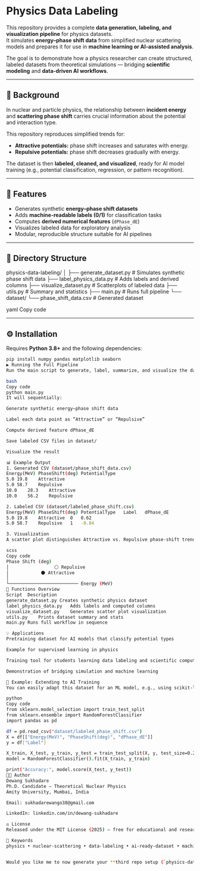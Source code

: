 # Physics Data Labeling

This repository provides a complete **data generation, labeling, and visualization pipeline** for physics datasets.  
It simulates **energy–phase shift data** from simplified nuclear scattering models and prepares it for use in **machine learning or AI-assisted analysis**.

The goal is to demonstrate how a physics researcher can create structured, labeled datasets from theoretical simulations — bridging **scientific modeling** and **data-driven AI workflows**.

---

## 🧠 Background

In nuclear and particle physics, the relationship between **incident energy** and **scattering phase shift** carries crucial information about the potential and interaction type.

This repository reproduces simplified trends for:

- **Attractive potentials:** phase shift increases and saturates with energy.  
- **Repulsive potentials:** phase shift decreases gradually with energy.

The dataset is then **labeled, cleaned, and visualized**, ready for AI model training (e.g., potential classification, regression, or pattern recognition).

---

## 🧩 Features

- Generates synthetic **energy–phase shift datasets**  
- Adds **machine-readable labels (0/1)** for classification tasks  
- Computes **derived numerical features** (`dPhase_dE`)  
- Visualizes labeled data for exploratory analysis  
- Modular, reproducible structure suitable for AI pipelines

---

## 📂 Directory Structure

physics-data-labeling/
│
├── generate_dataset.py # Simulates synthetic phase shift data
├── label_physics_data.py # Adds labels and derived columns
├── visualize_dataset.py # Scatterplots of labeled data
├── utils.py # Summary and statistics
├── main.py # Runs full pipeline
└── dataset/
└── phase_shift_data.csv # Generated dataset

yaml
Copy code

---

## ⚙️ Installation

Requires **Python 3.8+** and the following dependencies:

```bash
pip install numpy pandas matplotlib seaborn
▶️ Running the Full Pipeline
Run the main script to generate, label, summarize, and visualize the dataset:

bash
Copy code
python main.py
It will sequentially:

Generate synthetic energy–phase shift data

Label each data point as “Attractive” or “Repulsive”

Compute derived feature dPhase_dE

Save labeled CSV files in dataset/

Visualize the result

📊 Example Output
1. Generated CSV (dataset/phase_shift_data.csv)
Energy(MeV)	PhaseShift(deg)	PotentialType
5.0	19.8	Attractive
5.0	58.7	Repulsive
10.0	28.3	Attractive
10.0	56.2	Repulsive

2. Labeled CSV (dataset/labeled_phase_shift.csv)
Energy(MeV)	PhaseShift(deg)	PotentialType	Label	dPhase_dE
5.0	19.8	Attractive	0	0.62
5.0	58.7	Repulsive	1	-0.84

3. Visualization
A scatter plot distinguishes Attractive vs. Repulsive phase-shift trends:

scss
Copy code
Phase Shift (deg)
│                 ⚪ Repulsive
│            ⚫ Attractive
│
└────────────────────────── Energy (MeV)
🧰 Functions Overview
Script	Description
generate_dataset.py	Creates synthetic physics dataset
label_physics_data.py	Adds labels and computed columns
visualize_dataset.py	Generates scatter plot visualization
utils.py	Prints dataset summary and stats
main.py	Runs full workflow in sequence

💡 Applications
Pretraining dataset for AI models that classify potential types

Example for supervised learning in physics

Training tool for students learning data labeling and scientific computation

Demonstration of bridging simulation and machine learning

🧮 Example: Extending to AI Training
You can easily adapt this dataset for an ML model, e.g., using scikit-learn:

python
Copy code
from sklearn.model_selection import train_test_split
from sklearn.ensemble import RandomForestClassifier
import pandas as pd

df = pd.read_csv("dataset/labeled_phase_shift.csv")
X = df[["Energy(MeV)", "PhaseShift(deg)", "dPhase_dE"]]
y = df["Label"]

X_train, X_test, y_train, y_test = train_test_split(X, y, test_size=0.2, random_state=42)
model = RandomForestClassifier().fit(X_train, y_train)

print("Accuracy:", model.score(X_test, y_test))
👨‍🔬 Author
Dewang Sukhadare
Ph.D. Candidate — Theoretical Nuclear Physics
Amity University, Mumbai, India

Email: sukhadarewango38@gmail.com

LinkedIn: linkedin.com/in/dewang-sukhadare

⚖️ License
Released under the MIT License (2025) — free for educational and research use with proper attribution.

🧭 Keywords
physics • nuclear-scattering • data-labeling • ai-ready-dataset • machine-learning • pandas • numpy • computational-physics


Would you like me to now generate your **third repo setup (`physics-data-visualization`)**, to show deeper **data analysis + featur
